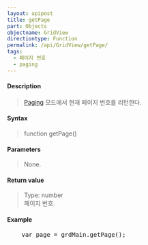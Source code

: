 ```yaml
---
layout: apipost
title: getPage
part: Objects
objectname: GridView
directiontype: Function
permalink: /api/GridView/getPage/
tags: 
  - 페이지 번호
  - paging
---
```



#### Description

> [Paging](/api/features/Paging/) 모드에서 현재 페이지 번호를 리턴한다.

#### Syntax

> function getPage()

#### Parameters

> None.

#### Return value

> Type: number  
> 페이지 번호.

#### Example

<pre class="prettyprint">
    var page = grdMain.getPage();
</pre>

